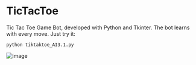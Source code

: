 # TicTacToe

Tic Tac Toe Game Bot, developed with Python and Tkinter. The bot learns with every move.
Just try it:

```
python tiktaktoe_AI3.1.py
```

![image](https://user-images.githubusercontent.com/73298827/124898898-e5bcf880-dfdf-11eb-9bd1-f51d4121cbbb.png)

